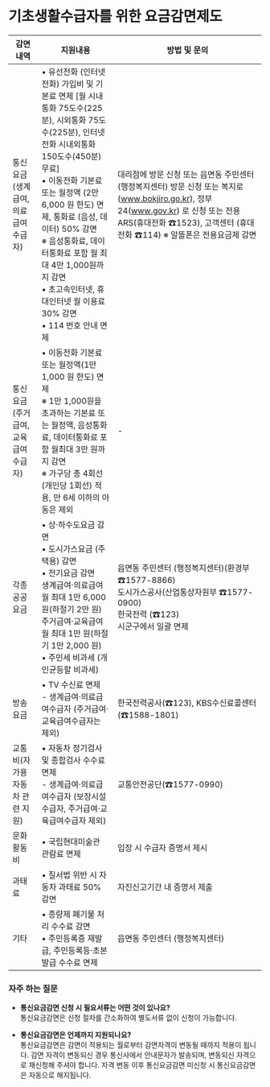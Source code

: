# 기초생활수급자를 위한 요금감면제도

| 감면내역 | 지원내용 | 방법 및 문의 |
|---------|---------|-----------|
| 통신요금 (생계급여, 의료급여 수급자) | • 유선전화 (인터넷전화) 가입비 및 기본료 면제 [월 시내통화 75도수(225분), 시외통화 75도수(225분), 인터넷전화 시내외통화 150도수(450분) 무료]<br>• 이동전화 기본료 또는 월정액 (2만 6,000 원 한도) 면제, 통화료 (음성, 데이터) 50% 감면<br>※ 음성통화료, 데이터통화료 포함 월 최대 4만 1,000원까지 감면<br>• 초고속인터넷, 휴대인터넷 월 이용료 30% 감면<br>• 114 번호 안내 면제 | 대리점에 방문 신청 또는 읍면동 주민센터(행정복지센터) 방문 신청 또는 복지로(www.bokjiro.go.kr), 정부24(www.gov.kr) 로 신청 또는 전용 ARS(휴대전화 ☎1523), 고객센터 (휴대전화 ☎114) ※ 알뜰폰은 전용요금제 감면 |
| 통신요금 (주거급여, 교육급여 수급자) | • 이동전화 기본료 또는 월정액(1만 1,000 원 한도) 면제<br>※ 1만 1,000원을 초과하는 기본료 또는 월정액, 음성통화료, 데이터통화료 포함 월최대 3만 원까지 감면<br>※ 가구당 총 4회선(개인당 1회선) 적용, 만 6세 이하의 아동은 제외 | - |
| 각종 공공요금 | • 상·하수도요금 감면<br>• 도시가스요금 (주택용) 감면<br>• 전기요금 감면<br>생계급여·의료급여 월 최대 1만 6,000 원(하절기 2만 원)<br>주거급여·교육급여 월 최대 1만 원(하절기 1만 2,000 원)<br>• 주민세 비과세 (개인균등할 비과세) | 읍면동 주민센터 (행정복지센터)(환경부 ☎1577-8866)<br>도시가스공사(산업통상자원부 ☎1577-0900)<br>한국전력 (☎123)<br>시군구에서 일괄 면제 |
| 방송요금 | • TV 수신료 면제<br>- 생계급여·의료급여수급자 (주거급여·교육급여수급자는 제외) | 한국전력공사(☎123), KBS수신료콜센터(☎1588-1801) |
| 교통비(자가용자동차 관련 지원) | • 자동차 정기검사 및 종합검사 수수료 면제<br>- 생계급여·의료급여수급자 (보장시설수급자, 주거급여·교육급여수급자 제외) | 교통안전공단(☎1577-0990) |
| 문화활동비 | • 국립현대미술관 관람료 면제 | 입장 시 수급자 증명서 제시 |
| 과태료 | • 질서법 위반 시 자동차 과태료 50% 감면 | 자진신고기간 내 증명서 제출 |
| 기타 | • 종량제 폐기물 처리 수수료 감면<br>• 주민등록증 재발급, 주민등록등·초본 발급 수수료 면제 | 읍면동 주민센터 (행정복지센터) |

### 자주 하는 질문

- **통신요금감면 신청 시 필요서류는 어떤 것이 있나요?**  
  통신요금감면은 신청 절차를 간소화하여 별도서류 없이 신청이 가능합니다.
  
- **통신요금감면은 언제까지 지원되나요?**  
  통신요금감면은 감면이 적용되는 월로부터 감면자격이 변동될 때까지 적용이 됩니다. 감면 자격이 변동되신 경우 통신사에서 안내문자가 발송되며, 변동되신 자격으로 재신청해 주셔야 합니다. 자격 변동 이후 통신요금감면 미신청 시 통신요금감면은 자동으로 해지됩니다.
